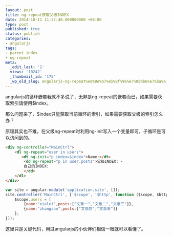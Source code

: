```yaml
---
layout: post
title: ng-repeat获取父级INDEX
date: 2014-10-11 11:37:48.000000000 +08:00
type: post
published: true
status: publish
categories:
- angularjs
tags:
- parent index
- ng-repeat
meta:
  _edit_last: '1'
  views: '10242'
  _thumbnail_id: '175'
  _wp_old_slug: angularjs-ng-repeat%e8%8e%b7%e5%8f%96%e7%88%b6%e7%ba%a7index
---
```

angularjs的循环嵌套我就不多说了，无非是ng-repeat的嵌套而已，如果需要获取索引请使用$index。

那么问题来了，$index只能获取当前循环的索引，如果需要获取父级的索引怎么办？

原理其实也不难，在父级ng-repeat时利用ng-init写入一个变量即可，子循环是可以访问到的。

```html
<div ng-controller="MainCtrl">
    <dl ng-repeat="user in users">
       <dt ng-init="p_index=$index">Name:</dt>
        <dd ng-repeat="p in user.posts">父级INDEX: - 
        自己的INDEX:
        </dd>
    </dl>
</div>
```

```javascript
var site = angular.module('application.site', []);
site.controller('MainCtrl', ['$scope', '$http', function ($scope, $http) {
    $scope.users = [
        {name:"xialei",posts:["文章一","文章二","文章三"]},
        {name:"zhangsan",posts:["文章四","文章五"]}
    ];
}]);
```

这里只是关键代码，用过angularjs的小伙伴们相信一眼就可以看懂了。